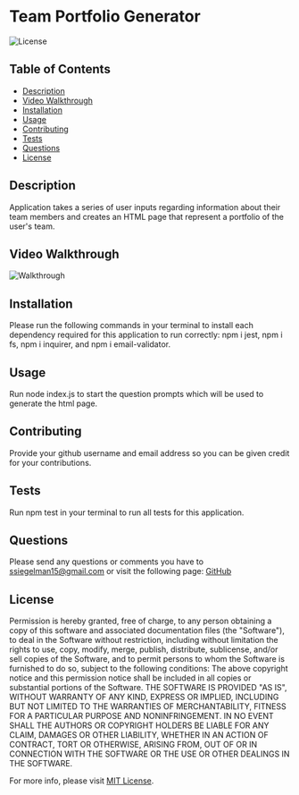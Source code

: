 # Team Portfolio Generator

![License](https://img.shields.io/badge/License-MIT-yellow.svg)

  ## Table of Contents
- [Description](#description)
- [Video Walkthrough](#Video-Walkthrough)
- [Installation](#installation)
- [Usage](#usage)
- [Contributing](#contributing)
- [Tests](#tests)
- [Questions](#questions)
- [License](#license)

## Description

Application takes a series of user inputs regarding information about their team members and creates an HTML page that represent a portfolio of the user's team.

## Video Walkthrough

![Walkthrough](./assets/Video_Walkthrough.gif)

## Installation

Please run the following commands in your terminal to install each dependency required for this application to run correctly: npm i jest, npm i fs, npm i inquirer, and npm i email-validator.

## Usage

Run node index.js to start the question prompts which will be used to generate the html page.

## Contributing

Provide your github username and email address so you can be given credit for your contributions.

## Tests

Run npm test in your terminal to run all tests for this application.

## Questions

Please send any questions or comments you have to ssiegelman15@gmail.com or visit the following page: [GitHub](https://github.com/ssiegelman15)

## License

Permission is hereby granted, free of charge, to any person obtaining a copy of this software and associated documentation files (the "Software"), to deal in the Software without restriction, including without limitation the rights to use, copy, modify, merge, publish, distribute, sublicense, and/or sell copies of the Software, and to permit persons to whom the Software is furnished to do so, subject to the following conditions: 
The above copyright notice and this permission notice shall be included in all copies or substantial portions of the Software. 
THE SOFTWARE IS PROVIDED "AS IS", WITHOUT WARRANTY OF ANY KIND, EXPRESS OR IMPLIED, INCLUDING BUT NOT LIMITED TO THE WARRANTIES OF MERCHANTABILITY, FITNESS FOR A PARTICULAR PURPOSE AND NONINFRINGEMENT. 
IN NO EVENT SHALL THE AUTHORS OR COPYRIGHT HOLDERS BE LIABLE FOR ANY CLAIM, DAMAGES OR OTHER LIABILITY, WHETHER IN AN ACTION OF CONTRACT, TORT OR OTHERWISE, ARISING FROM, OUT OF OR IN CONNECTION WITH THE SOFTWARE OR THE USE OR OTHER DEALINGS IN THE SOFTWARE. 


For more info, please visit [MIT License](https://choosealicense.com/licenses/mit/).

